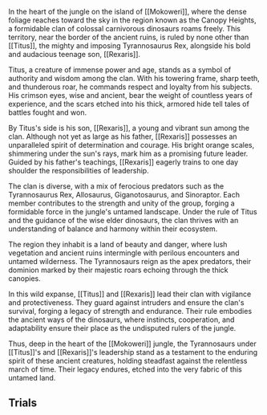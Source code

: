 In the heart of the jungle on the island of [[Mokoweri]], where the dense foliage reaches toward the sky in the region known as the Canopy Heights, a formidable clan of colossal carnivorous dinosaurs roams freely. This territory, near the border of the ancient ruins, is ruled by none other than [[Titus]], the mighty and imposing Tyrannosaurus Rex, alongside his bold and audacious teenage son, [[Rexaris]].

Titus, a creature of immense power and age, stands as a symbol of authority and wisdom among the clan. With his towering frame, sharp teeth, and thunderous roar, he commands respect and loyalty from his subjects. His crimson eyes, wise and ancient, bear the weight of countless years of experience, and the scars etched into his thick, armored hide tell tales of battles fought and won.

By Titus's side is his son, [[Rexaris]], a young and vibrant sun among the clan. Although not yet as large as his father, [[Rexaris]] possesses an unparalleled spirit of determination and courage. His bright orange scales, shimmering under the sun's rays, mark him as a promising future leader. Guided by his father's teachings, [[Rexaris]] eagerly trains to one day shoulder the responsibilities of leadership.

The clan is diverse, with a mix of ferocious predators such as the Tyrannosaurus Rex, Allosaurus, Giganotosaurus, and Sinoraptor. Each member contributes to the strength and unity of the group, forging a formidable force in the jungle's untamed landscape. Under the rule of Titus and the guidance of the wise elder dinosaurs, the clan thrives with an understanding of balance and harmony within their ecosystem.

The region they inhabit is a land of beauty and danger, where lush vegetation and ancient ruins intermingle with perilous encounters and untamed wilderness. The Tyrannosaurs reign as the apex predators, their dominion marked by their majestic roars echoing through the thick canopies.

In this wild expanse, [[Titus]] and [[Rexaris]] lead their clan with vigilance and protectiveness. They guard against intruders and ensure the clan's survival, forging a legacy of strength and endurance. Their rule embodies the ancient ways of the dinosaurs, where instincts, cooperation, and adaptability ensure their place as the undisputed rulers of the jungle.

Thus, deep in the heart of the [[Mokoweri]] jungle, the Tyrannosaurs under [[Titus]]'s and [[Rexaris]]'s leadership stand as a testament to the enduring spirit of these ancient creatures, holding steadfast against the relentless march of time. Their legacy endures, etched into the very fabric of this untamed land.


## Trials 